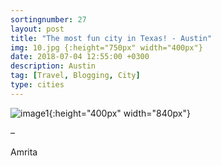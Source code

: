 ```yaml
---
sortingnumber: 27
layout: post
title: "The most fun city in Texas! - Austin"
img: 10.jpg {:height="750px" width="400px"}
date: 2018-07-04 12:55:00 +0300
description: Austin
tag: [Travel, Blogging, City]
type: cities
---
```




![image1]({{site.baseurl}}/assets/img/austin/10.jpg){:height="400px" width="840px"}











–

Amrita
